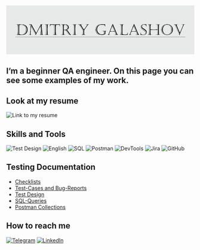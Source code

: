 [![Header](https://github.com/dgalashov/dgalashov/blob/main/assets/my_logo.png)](https://github.com/dgalashov/qa_profile)

## I’m a beginner QA engineer. On this page you can see some examples of my work.

## Look at my resume
![Link to my resume](https://img.shields.io/badge/-Link_to_my_resume-e8eaea?style=for-the-badge&logo=ReadMe&logoColor=black)

## Skills and Tools
![Test Design](https://img.shields.io/badge/-TestDesing-e8eaea?style=for-the-badge)
![English](https://img.shields.io/badge/-English(B1)-e8eaea?style=for-the-badge&logo=MicrosoftTranslator&logoColor=black)
![SQL](https://img.shields.io/badge/-SQL-e8eaea?style=for-the-badge&logo=PostgreSQL&logoColor=336791)
![Postman](https://img.shields.io/badge/-Postman-e8eaea?style=for-the-badge&logo=Postman&logoColor=ff7f27)
![DevTools](https://img.shields.io/badge/-DevTools-e8eaea?style=for-the-badge&logo=GoogleChrome&logoColor=success)
![Jira](https://img.shields.io/badge/-Jira-e8eaea?style=for-the-badge&logo=JiraSoftware&logoColor=0052CC)
![GitHub](https://img.shields.io/badge/-GitHub-e8eaea?style=for-the-badge&logo=GitHub&logoColor=171515)

## Testing Documentation 
- [Checklists](https://github.com/dgalashov/qa_profile/tree/main/checklists)
- [Test-Cases and Bug-Reports](https://github.com/dgalashov/qa_profile/tree/main/test_cases)
- [Test Design](https://github.com/dgalashov/qa_profile/tree/main/test_design)
- [SQL-Queries](https://github.com/dgalashov/qa_profile/tree/main/SQL)
- [Postman Collections](https://github.com/dgalashov/qa_profile/tree/main/postman)

## How to reach me
[![Telegram](https://img.shields.io/badge/-Telegram-e8eaea?style=for-the-badge&logo=Telegram&logoColor=0088cc)](https://t.me/galdms)
[![LinkedIn](https://img.shields.io/badge/-LinkedIn-e8eaea?style=for-the-badge&logo=linkedin&logoColor=0077b5)](https://www.linkedin.com/in/dmitriy-g-411503259)


<!--
**dgalashov/dgalashov** is a ✨ _special_ ✨ repository because its `README.md` (this file) appears on your GitHub profile.

Here are some ideas to get you started:

- 🔭 I’m currently working on ...
- 🌱 I’m currently learning ...
- 👯 I’m looking to collaborate on ...
- 🤔 I’m looking for help with ...
- 💬 Ask me about ...
- 📫 How to reach me: ...
- 😄 Pronouns: ...
- ⚡ Fun fact: ...
-->
